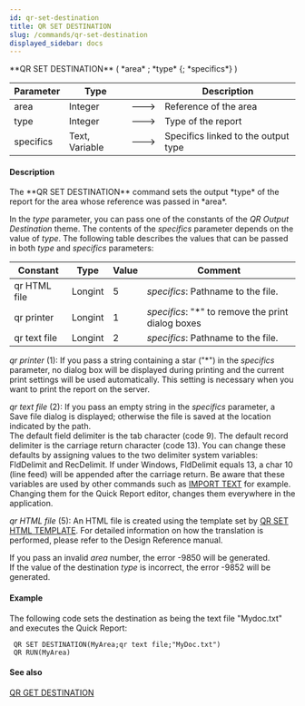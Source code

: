 ```yaml
---
id: qr-set-destination
title: QR SET DESTINATION
slug: /commands/qr-set-destination
displayed_sidebar: docs
---
```


<!--REF #_command_.QR SET DESTINATION.Syntax-->**QR SET DESTINATION** ( *area* ; *type* {; *specifics*} )<!-- END REF-->
<!--REF #_command_.QR SET DESTINATION.Params-->
| Parameter | Type |  | Description |
| --- | --- | --- | --- |
| area | Integer | &#x1F852; | Reference of the area |
| type | Integer | &#x1F852; | Type of the report |
| specifics | Text, Variable | &#x1F852; | Specifics linked to the output type |

<!-- END REF-->

#### Description 

<!--REF #_command_.QR SET DESTINATION.Summary-->The **QR SET DESTINATION** command sets the output *type* of the report for the area whose reference was passed in *area*.<!-- END REF-->

In the *type* parameter, you can pass one of the constants of the *QR Output Destination* theme. The contents of the *specifics* parameter depends on the value of *type*. The following table describes the values that can be passed in both *type* and *specifics* parameters:

| Constant     | Type    | Value | Comment                                            |
| ------------ | ------- | ----- | -------------------------------------------------- |
| qr HTML file | Longint | 5     | *specifics*: Pathname to the file.                 |
| qr printer   | Longint | 1     | *specifics*: "\*" to remove the print dialog boxes |
| qr text file | Longint | 2     | *specifics*: Pathname to the file.                 |

*qr printer* (1): If you pass a string containing a star ("\*") in the *specifics* parameter, no dialog box will be displayed during printing and the current print settings will be used automatically. This setting is necessary when you want to print the report on the server.

*qr text file* (2): If you pass an empty string in the *specifics* parameter, a Save file dialog is displayed; otherwise the file is saved at the location indicated by the path.  
The default field delimiter is the tab character (code 9). The default record delimiter is the carriage return character (code 13). You can change these defaults by assigning values to the two delimiter system variables: FldDelimit and RecDelimit. If under Windows, FldDelimit equals 13, a char 10 (line feed) will be appended after the carriage return. Be aware that these variables are used by other commands such as [IMPORT TEXT](import-text.md) for example. Changing them for the Quick Report editor, changes them everywhere in the application.

*qr HTML file* (5): An HTML file is created using the template set by [QR SET HTML TEMPLATE](qr-set-html-template.md). For detailed information on how the translation is performed, please refer to the Design Reference manual.

If you pass an invalid *area* number, the error -9850 will be generated.  
If the value of the destination *type* is incorrect, the error -9852 will be generated.

#### Example 

The following code sets the destination as being the text file "Mydoc.txt" and executes the Quick Report: 

```4d
 QR SET DESTINATION(MyArea;qr text file;"MyDoc.txt")
 QR RUN(MyArea)
```

#### See also 

[QR GET DESTINATION](qr-get-destination.md)  